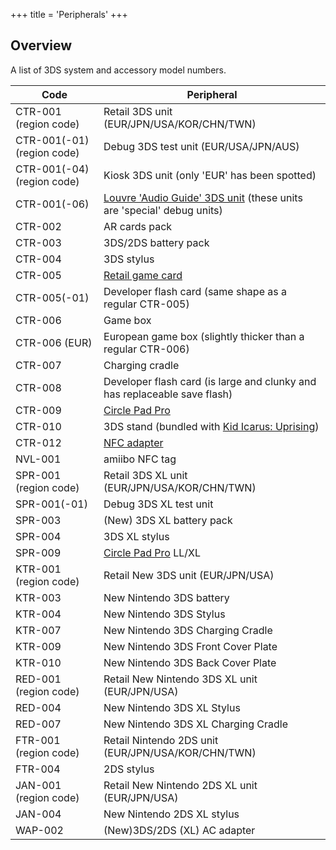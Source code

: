 +++
title = 'Peripherals'
+++

## Overview

A list of 3DS system and accessory model numbers.

| Code                       | Peripheral                                                                                                             |
|----------------------------|------------------------------------------------------------------------------------------------------------------------|
| CTR-001 (region code)      | Retail 3DS unit (EUR/JPN/USA/KOR/CHN/TWN)                                                                              |
| CTR-001(-01) (region code) | Debug 3DS test unit (EUR/USA/JPN/AUS)                                                                                  |
| CTR-001(-04) (region code) | Kiosk 3DS unit (only 'EUR' has been spotted)                                                                           |
| CTR-001(-06)               | [Louvre 'Audio Guide' 3DS unit](Louvre_Nintendo_3DS_XL_Audio_Guide "wikilink") (these units are 'special' debug units) |
| CTR-002                    | AR cards pack                                                                                                          |
| CTR-003                    | 3DS/2DS battery pack                                                                                                   |
| CTR-004                    | 3DS stylus                                                                                                             |
| CTR-005                    | [Retail game card](Gamecards "wikilink")                                                                               |
| CTR-005(-01)               | Developer flash card (same shape as a regular CTR-005)                                                                 |
| CTR-006                    | Game box                                                                                                               |
| CTR-006 (EUR)              | European game box (slightly thicker than a regular CTR-006)                                                            |
| CTR-007                    | Charging cradle                                                                                                        |
| CTR-008                    | Developer flash card (is large and clunky and has replaceable save flash)                                              |
| CTR-009                    | [Circle Pad Pro](Circle_Pad_Pro "wikilink")                                                                            |
| CTR-010                    | 3DS stand (bundled with [Kid Icarus: Uprising](http://en.wikipedia.org/wiki/Kid_Icarus:_Uprising))                     |
| CTR-012                    | [NFC adapter](NFC_adapter "wikilink")                                                                                  |
| NVL-001                    | amiibo NFC tag                                                                                                         |
| SPR-001 (region code)      | Retail 3DS XL unit (EUR/JPN/USA/KOR/CHN/TWN)                                                                           |
| SPR-001(-01)               | Debug 3DS XL test unit                                                                                                 |
| SPR-003                    | (New) 3DS XL battery pack                                                                                              |
| SPR-004                    | 3DS XL stylus                                                                                                          |
| SPR-009                    | [Circle Pad Pro](Circle_Pad_Pro "wikilink") LL/XL                                                                      |
| KTR-001 (region code)      | Retail New 3DS unit (EUR/JPN/USA)                                                                                      |
| KTR-003                    | New Nintendo 3DS battery                                                                                               |
| KTR-004                    | New Nintendo 3DS Stylus                                                                                                |
| KTR-007                    | New Nintendo 3DS Charging Cradle                                                                                       |
| KTR-009                    | New Nintendo 3DS Front Cover Plate                                                                                     |
| KTR-010                    | New Nintendo 3DS Back Cover Plate                                                                                      |
| RED-001 (region code)      | Retail New Nintendo 3DS XL unit (EUR/JPN/USA)                                                                          |
| RED-004                    | New Nintendo 3DS XL Stylus                                                                                             |
| RED-007                    | New Nintendo 3DS XL Charging Cradle                                                                                    |
| FTR-001 (region code)      | Retail Nintendo 2DS unit (EUR/JPN/USA/KOR/CHN/TWN)                                                                     |
| FTR-004                    | 2DS stylus                                                                                                             |
| JAN-001 (region code)      | Retail New Nintendo 2DS XL unit (EUR/JPN/USA)                                                                          |
| JAN-004                    | New Nintendo 2DS XL stylus                                                                                             |
| WAP-002                    | (New)3DS/2DS (XL) AC adapter                                                                                           |
